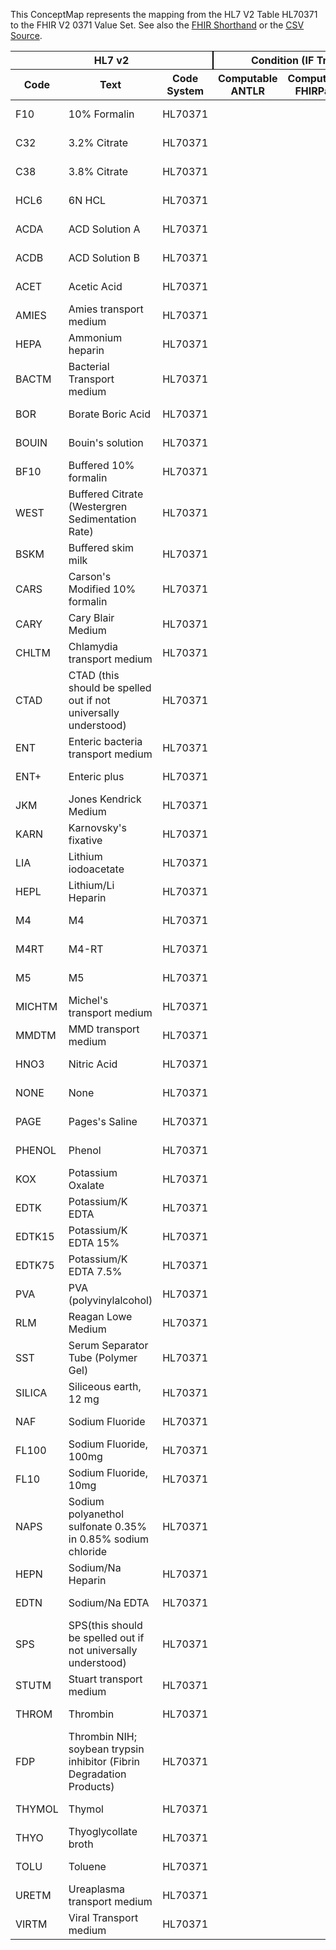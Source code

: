 
This ConceptMap represents the mapping from the HL7 V2 Table HL70371 to the FHIR V2 0371 Value Set. See also the <a href='https://github.com/HL7/v2-to-fhir/blob/master/input/fsh/Table HL70371 to V2 0371.fsh'>FHIR Shorthand</a> or the <a href='https://github.com/HL7/v2-to-fhir/blob/master/mappings/codesystems/HL7 Concept Map_ AdditivePreservative - Sheet1.csv'>CSV Source</a>.
<table class='grid'><thead>
<tr><th colspan='3' style='border-right: 2px solid black;'>HL7 v2</th><th colspan='3' style='border-right: 2px solid black;'>Condition (IF True, args)</th><th colspan='4'>HL7 FHIR</th><th rowspan='2'>Comments</th></tr>
<tr><th>Code</th><th>Text</th><th>Code System</th><th>Computable ANTLR</th><th>Computable FHIRPath</th><th>Narrative</th><th>Code</th><th>Proposed Extension</th><th>Display</th><th>Code System</th></tr></thead>
<tbody>
<tr><td>F10</td><td>10% Formalin</td><td style='border-right: 2px'>HL70371</td><td style='border-right: 2px'></td><td style='border-right: 2px'></td><td style='border-right: 2px'></td><td>F10</td><td style='border-right: 2px'></td><td>10% Formalin</td><td><a href='https://hl7.org/fhir/R4/v2/0371/index.html'>http://terminology.hl7.org/CodeSystem/v2-0371</a></td><td style='border-right: 2px'></td></tr>
<tr><td>C32</td><td>3.2% Citrate</td><td style='border-right: 2px'>HL70371</td><td style='border-right: 2px'></td><td style='border-right: 2px'></td><td style='border-right: 2px'></td><td>C32</td><td style='border-right: 2px'></td><td>3.2% Citrate</td><td><a href='https://hl7.org/fhir/R4/v2/0371/index.html'>http://terminology.hl7.org/CodeSystem/v2-0371</a></td><td style='border-right: 2px'></td></tr>
<tr><td>C38</td><td>3.8% Citrate</td><td style='border-right: 2px'>HL70371</td><td style='border-right: 2px'></td><td style='border-right: 2px'></td><td style='border-right: 2px'></td><td>C38</td><td style='border-right: 2px'></td><td>3.8% Citrate</td><td><a href='https://hl7.org/fhir/R4/v2/0371/index.html'>http://terminology.hl7.org/CodeSystem/v2-0371</a></td><td style='border-right: 2px'></td></tr>
<tr><td>HCL6</td><td>6N HCL</td><td style='border-right: 2px'>HL70371</td><td style='border-right: 2px'></td><td style='border-right: 2px'></td><td style='border-right: 2px'></td><td>HCL6</td><td style='border-right: 2px'></td><td>6N HCL</td><td><a href='https://hl7.org/fhir/R4/v2/0371/index.html'>http://terminology.hl7.org/CodeSystem/v2-0371</a></td><td style='border-right: 2px'></td></tr>
<tr><td>ACDA</td><td>ACD Solution A</td><td style='border-right: 2px'>HL70371</td><td style='border-right: 2px'></td><td style='border-right: 2px'></td><td style='border-right: 2px'></td><td>ACDA</td><td style='border-right: 2px'></td><td>ACD Solution A</td><td><a href='https://hl7.org/fhir/R4/v2/0371/index.html'>http://terminology.hl7.org/CodeSystem/v2-0371</a></td><td style='border-right: 2px'></td></tr>
<tr><td>ACDB</td><td>ACD Solution B</td><td style='border-right: 2px'>HL70371</td><td style='border-right: 2px'></td><td style='border-right: 2px'></td><td style='border-right: 2px'></td><td>ACDB</td><td style='border-right: 2px'></td><td>ACD Solution B</td><td><a href='https://hl7.org/fhir/R4/v2/0371/index.html'>http://terminology.hl7.org/CodeSystem/v2-0371</a></td><td style='border-right: 2px'></td></tr>
<tr><td>ACET</td><td>Acetic Acid</td><td style='border-right: 2px'>HL70371</td><td style='border-right: 2px'></td><td style='border-right: 2px'></td><td style='border-right: 2px'></td><td>ACET</td><td style='border-right: 2px'></td><td>Acetic Acid</td><td><a href='https://hl7.org/fhir/R4/v2/0371/index.html'>http://terminology.hl7.org/CodeSystem/v2-0371</a></td><td style='border-right: 2px'></td></tr>
<tr><td>AMIES</td><td>Amies transport medium</td><td style='border-right: 2px'>HL70371</td><td style='border-right: 2px'></td><td style='border-right: 2px'></td><td style='border-right: 2px'></td><td>AMIES</td><td style='border-right: 2px'></td><td>Amies transport medium</td><td><a href='https://hl7.org/fhir/R4/v2/0371/index.html'>http://terminology.hl7.org/CodeSystem/v2-0371</a></td><td style='border-right: 2px'></td></tr>
<tr><td>HEPA</td><td>Ammonium heparin</td><td style='border-right: 2px'>HL70371</td><td style='border-right: 2px'></td><td style='border-right: 2px'></td><td style='border-right: 2px'></td><td>HEPA</td><td style='border-right: 2px'></td><td>Ammonium heparin</td><td><a href='https://hl7.org/fhir/R4/v2/0371/index.html'>http://terminology.hl7.org/CodeSystem/v2-0371</a></td><td style='border-right: 2px'></td></tr>
<tr><td>BACTM</td><td>Bacterial Transport medium</td><td style='border-right: 2px'>HL70371</td><td style='border-right: 2px'></td><td style='border-right: 2px'></td><td style='border-right: 2px'></td><td>BACTM</td><td style='border-right: 2px'></td><td>Bacterial Transport medium</td><td><a href='https://hl7.org/fhir/R4/v2/0371/index.html'>http://terminology.hl7.org/CodeSystem/v2-0371</a></td><td style='border-right: 2px'></td></tr>
<tr><td>BOR</td><td>Borate Boric Acid</td><td style='border-right: 2px'>HL70371</td><td style='border-right: 2px'></td><td style='border-right: 2px'></td><td style='border-right: 2px'></td><td>BOR</td><td style='border-right: 2px'></td><td>Borate Boric Acid</td><td><a href='https://hl7.org/fhir/R4/v2/0371/index.html'>http://terminology.hl7.org/CodeSystem/v2-0371</a></td><td style='border-right: 2px'></td></tr>
<tr><td>BOUIN</td><td>Bouin's solution</td><td style='border-right: 2px'>HL70371</td><td style='border-right: 2px'></td><td style='border-right: 2px'></td><td style='border-right: 2px'></td><td>BOUIN</td><td style='border-right: 2px'></td><td>Bouin's solution</td><td><a href='https://hl7.org/fhir/R4/v2/0371/index.html'>http://terminology.hl7.org/CodeSystem/v2-0371</a></td><td style='border-right: 2px'></td></tr>
<tr><td>BF10</td><td>Buffered 10% formalin</td><td style='border-right: 2px'>HL70371</td><td style='border-right: 2px'></td><td style='border-right: 2px'></td><td style='border-right: 2px'></td><td>BF10</td><td style='border-right: 2px'></td><td>Buffered 10% formalin</td><td><a href='https://hl7.org/fhir/R4/v2/0371/index.html'>http://terminology.hl7.org/CodeSystem/v2-0371</a></td><td style='border-right: 2px'></td></tr>
<tr><td>WEST</td><td>Buffered Citrate (Westergren Sedimentation Rate)</td><td style='border-right: 2px'>HL70371</td><td style='border-right: 2px'></td><td style='border-right: 2px'></td><td style='border-right: 2px'></td><td>WEST</td><td style='border-right: 2px'></td><td>Buffered Citrate (Westergren Sedimentation Rate)</td><td><a href='https://hl7.org/fhir/R4/v2/0371/index.html'>http://terminology.hl7.org/CodeSystem/v2-0371</a></td><td style='border-right: 2px'></td></tr>
<tr><td>BSKM</td><td>Buffered skim milk</td><td style='border-right: 2px'>HL70371</td><td style='border-right: 2px'></td><td style='border-right: 2px'></td><td style='border-right: 2px'></td><td>BSKM</td><td style='border-right: 2px'></td><td>Buffered skim milk</td><td><a href='https://hl7.org/fhir/R4/v2/0371/index.html'>http://terminology.hl7.org/CodeSystem/v2-0371</a></td><td style='border-right: 2px'></td></tr>
<tr><td>CARS</td><td>Carson's Modified 10% formalin</td><td style='border-right: 2px'>HL70371</td><td style='border-right: 2px'></td><td style='border-right: 2px'></td><td style='border-right: 2px'></td><td>CARS</td><td style='border-right: 2px'></td><td>Carson's Modified 10% formalin</td><td><a href='https://hl7.org/fhir/R4/v2/0371/index.html'>http://terminology.hl7.org/CodeSystem/v2-0371</a></td><td style='border-right: 2px'></td></tr>
<tr><td>CARY</td><td>Cary Blair Medium</td><td style='border-right: 2px'>HL70371</td><td style='border-right: 2px'></td><td style='border-right: 2px'></td><td style='border-right: 2px'></td><td>CARY</td><td style='border-right: 2px'></td><td>Cary Blair Medium</td><td><a href='https://hl7.org/fhir/R4/v2/0371/index.html'>http://terminology.hl7.org/CodeSystem/v2-0371</a></td><td style='border-right: 2px'></td></tr>
<tr><td>CHLTM</td><td>Chlamydia transport medium</td><td style='border-right: 2px'>HL70371</td><td style='border-right: 2px'></td><td style='border-right: 2px'></td><td style='border-right: 2px'></td><td>CHLTM</td><td style='border-right: 2px'></td><td>Chlamydia transport medium</td><td><a href='https://hl7.org/fhir/R4/v2/0371/index.html'>http://terminology.hl7.org/CodeSystem/v2-0371</a></td><td style='border-right: 2px'></td></tr>
<tr><td>CTAD</td><td>CTAD (this should be spelled out if not universally understood)</td><td style='border-right: 2px'>HL70371</td><td style='border-right: 2px'></td><td style='border-right: 2px'></td><td style='border-right: 2px'></td><td>CTAD</td><td style='border-right: 2px'></td><td>CTAD (this should be spelled out if not universally understood)</td><td><a href='https://hl7.org/fhir/R4/v2/0371/index.html'>http://terminology.hl7.org/CodeSystem/v2-0371</a></td><td style='border-right: 2px'></td></tr>
<tr><td>ENT</td><td>Enteric bacteria transport medium</td><td style='border-right: 2px'>HL70371</td><td style='border-right: 2px'></td><td style='border-right: 2px'></td><td style='border-right: 2px'></td><td>ENT</td><td style='border-right: 2px'></td><td>Enteric bacteria transport medium</td><td><a href='https://hl7.org/fhir/R4/v2/0371/index.html'>http://terminology.hl7.org/CodeSystem/v2-0371</a></td><td style='border-right: 2px'></td></tr>
<tr><td>ENT+</td><td>Enteric plus</td><td style='border-right: 2px'>HL70371</td><td style='border-right: 2px'></td><td style='border-right: 2px'></td><td style='border-right: 2px'></td><td>ENT+</td><td style='border-right: 2px'></td><td>Enteric plus</td><td><a href='https://hl7.org/fhir/R4/v2/0371/index.html'>http://terminology.hl7.org/CodeSystem/v2-0371</a></td><td style='border-right: 2px'></td></tr>
<tr><td>JKM</td><td>Jones Kendrick Medium</td><td style='border-right: 2px'>HL70371</td><td style='border-right: 2px'></td><td style='border-right: 2px'></td><td style='border-right: 2px'></td><td>JKM</td><td style='border-right: 2px'></td><td>Jones Kendrick Medium</td><td><a href='https://hl7.org/fhir/R4/v2/0371/index.html'>http://terminology.hl7.org/CodeSystem/v2-0371</a></td><td style='border-right: 2px'></td></tr>
<tr><td>KARN</td><td>Karnovsky's fixative</td><td style='border-right: 2px'>HL70371</td><td style='border-right: 2px'></td><td style='border-right: 2px'></td><td style='border-right: 2px'></td><td>KARN</td><td style='border-right: 2px'></td><td>Karnovsky's fixative</td><td><a href='https://hl7.org/fhir/R4/v2/0371/index.html'>http://terminology.hl7.org/CodeSystem/v2-0371</a></td><td style='border-right: 2px'></td></tr>
<tr><td>LIA</td><td>Lithium iodoacetate</td><td style='border-right: 2px'>HL70371</td><td style='border-right: 2px'></td><td style='border-right: 2px'></td><td style='border-right: 2px'></td><td>LIA</td><td style='border-right: 2px'></td><td>Lithium iodoacetate</td><td><a href='https://hl7.org/fhir/R4/v2/0371/index.html'>http://terminology.hl7.org/CodeSystem/v2-0371</a></td><td style='border-right: 2px'></td></tr>
<tr><td>HEPL</td><td>Lithium/Li Heparin</td><td style='border-right: 2px'>HL70371</td><td style='border-right: 2px'></td><td style='border-right: 2px'></td><td style='border-right: 2px'></td><td>HEPL</td><td style='border-right: 2px'></td><td>Lithium/Li Heparin</td><td><a href='https://hl7.org/fhir/R4/v2/0371/index.html'>http://terminology.hl7.org/CodeSystem/v2-0371</a></td><td style='border-right: 2px'></td></tr>
<tr><td>M4</td><td>M4</td><td style='border-right: 2px'>HL70371</td><td style='border-right: 2px'></td><td style='border-right: 2px'></td><td style='border-right: 2px'></td><td>M4</td><td style='border-right: 2px'></td><td>M4</td><td><a href='https://hl7.org/fhir/R4/v2/0371/index.html'>http://terminology.hl7.org/CodeSystem/v2-0371</a></td><td style='border-right: 2px'></td></tr>
<tr><td>M4RT</td><td>M4-RT</td><td style='border-right: 2px'>HL70371</td><td style='border-right: 2px'></td><td style='border-right: 2px'></td><td style='border-right: 2px'></td><td>M4RT</td><td style='border-right: 2px'></td><td>M4-RT</td><td><a href='https://hl7.org/fhir/R4/v2/0371/index.html'>http://terminology.hl7.org/CodeSystem/v2-0371</a></td><td style='border-right: 2px'></td></tr>
<tr><td>M5</td><td>M5</td><td style='border-right: 2px'>HL70371</td><td style='border-right: 2px'></td><td style='border-right: 2px'></td><td style='border-right: 2px'></td><td>M5</td><td style='border-right: 2px'></td><td>M5</td><td><a href='https://hl7.org/fhir/R4/v2/0371/index.html'>http://terminology.hl7.org/CodeSystem/v2-0371</a></td><td style='border-right: 2px'></td></tr>
<tr><td>MICHTM</td><td>Michel's transport medium</td><td style='border-right: 2px'>HL70371</td><td style='border-right: 2px'></td><td style='border-right: 2px'></td><td style='border-right: 2px'></td><td>MICHTM</td><td style='border-right: 2px'></td><td>Michel's transport medium</td><td><a href='https://hl7.org/fhir/R4/v2/0371/index.html'>http://terminology.hl7.org/CodeSystem/v2-0371</a></td><td style='border-right: 2px'></td></tr>
<tr><td>MMDTM</td><td>MMD transport medium</td><td style='border-right: 2px'>HL70371</td><td style='border-right: 2px'></td><td style='border-right: 2px'></td><td style='border-right: 2px'></td><td>MMDTM</td><td style='border-right: 2px'></td><td>MMD transport medium</td><td><a href='https://hl7.org/fhir/R4/v2/0371/index.html'>http://terminology.hl7.org/CodeSystem/v2-0371</a></td><td style='border-right: 2px'></td></tr>
<tr><td>HNO3</td><td>Nitric Acid</td><td style='border-right: 2px'>HL70371</td><td style='border-right: 2px'></td><td style='border-right: 2px'></td><td style='border-right: 2px'></td><td>HNO3</td><td style='border-right: 2px'></td><td>Nitric Acid</td><td><a href='https://hl7.org/fhir/R4/v2/0371/index.html'>http://terminology.hl7.org/CodeSystem/v2-0371</a></td><td style='border-right: 2px'></td></tr>
<tr><td>NONE</td><td>None</td><td style='border-right: 2px'>HL70371</td><td style='border-right: 2px'></td><td style='border-right: 2px'></td><td style='border-right: 2px'></td><td>NONE</td><td style='border-right: 2px'></td><td>None</td><td><a href='https://hl7.org/fhir/R4/v2/0371/index.html'>http://terminology.hl7.org/CodeSystem/v2-0371</a></td><td style='border-right: 2px'></td></tr>
<tr><td>PAGE</td><td>Pages's Saline</td><td style='border-right: 2px'>HL70371</td><td style='border-right: 2px'></td><td style='border-right: 2px'></td><td style='border-right: 2px'></td><td>PAGE</td><td style='border-right: 2px'></td><td>Pages's Saline</td><td><a href='https://hl7.org/fhir/R4/v2/0371/index.html'>http://terminology.hl7.org/CodeSystem/v2-0371</a></td><td style='border-right: 2px'></td></tr>
<tr><td>PHENOL</td><td>Phenol</td><td style='border-right: 2px'>HL70371</td><td style='border-right: 2px'></td><td style='border-right: 2px'></td><td style='border-right: 2px'></td><td>PHENOL</td><td style='border-right: 2px'></td><td>Phenol</td><td><a href='https://hl7.org/fhir/R4/v2/0371/index.html'>http://terminology.hl7.org/CodeSystem/v2-0371</a></td><td style='border-right: 2px'></td></tr>
<tr><td>KOX</td><td>Potassium Oxalate</td><td style='border-right: 2px'>HL70371</td><td style='border-right: 2px'></td><td style='border-right: 2px'></td><td style='border-right: 2px'></td><td>KOX</td><td style='border-right: 2px'></td><td>Potassium Oxalate</td><td><a href='https://hl7.org/fhir/R4/v2/0371/index.html'>http://terminology.hl7.org/CodeSystem/v2-0371</a></td><td style='border-right: 2px'></td></tr>
<tr><td>EDTK</td><td>Potassium/K EDTA</td><td style='border-right: 2px'>HL70371</td><td style='border-right: 2px'></td><td style='border-right: 2px'></td><td style='border-right: 2px'></td><td>EDTK</td><td style='border-right: 2px'></td><td>Potassium/K EDTA</td><td><a href='https://hl7.org/fhir/R4/v2/0371/index.html'>http://terminology.hl7.org/CodeSystem/v2-0371</a></td><td style='border-right: 2px'></td></tr>
<tr><td>EDTK15</td><td>Potassium/K EDTA 15%</td><td style='border-right: 2px'>HL70371</td><td style='border-right: 2px'></td><td style='border-right: 2px'></td><td style='border-right: 2px'></td><td>EDTK15</td><td style='border-right: 2px'></td><td>Potassium/K EDTA 15%</td><td><a href='https://hl7.org/fhir/R4/v2/0371/index.html'>http://terminology.hl7.org/CodeSystem/v2-0371</a></td><td style='border-right: 2px'></td></tr>
<tr><td>EDTK75</td><td>Potassium/K EDTA 7.5%</td><td style='border-right: 2px'>HL70371</td><td style='border-right: 2px'></td><td style='border-right: 2px'></td><td style='border-right: 2px'></td><td>EDTK75</td><td style='border-right: 2px'></td><td>Potassium/K EDTA 7.5%</td><td><a href='https://hl7.org/fhir/R4/v2/0371/index.html'>http://terminology.hl7.org/CodeSystem/v2-0371</a></td><td style='border-right: 2px'></td></tr>
<tr><td>PVA</td><td>PVA (polyvinylalcohol)</td><td style='border-right: 2px'>HL70371</td><td style='border-right: 2px'></td><td style='border-right: 2px'></td><td style='border-right: 2px'></td><td>PVA</td><td style='border-right: 2px'></td><td>PVA (polyvinylalcohol)</td><td><a href='https://hl7.org/fhir/R4/v2/0371/index.html'>http://terminology.hl7.org/CodeSystem/v2-0371</a></td><td style='border-right: 2px'></td></tr>
<tr><td>RLM</td><td>Reagan Lowe Medium</td><td style='border-right: 2px'>HL70371</td><td style='border-right: 2px'></td><td style='border-right: 2px'></td><td style='border-right: 2px'></td><td>RLM</td><td style='border-right: 2px'></td><td>Reagan Lowe Medium</td><td><a href='https://hl7.org/fhir/R4/v2/0371/index.html'>http://terminology.hl7.org/CodeSystem/v2-0371</a></td><td style='border-right: 2px'></td></tr>
<tr><td>SST</td><td>Serum Separator Tube (Polymer Gel)</td><td style='border-right: 2px'>HL70371</td><td style='border-right: 2px'></td><td style='border-right: 2px'></td><td style='border-right: 2px'></td><td>SST</td><td style='border-right: 2px'></td><td>Serum Separator Tube (Polymer Gel)</td><td><a href='https://hl7.org/fhir/R4/v2/0371/index.html'>http://terminology.hl7.org/CodeSystem/v2-0371</a></td><td style='border-right: 2px'></td></tr>
<tr><td>SILICA</td><td>Siliceous earth, 12 mg</td><td style='border-right: 2px'>HL70371</td><td style='border-right: 2px'></td><td style='border-right: 2px'></td><td style='border-right: 2px'></td><td>SILICA</td><td style='border-right: 2px'></td><td>Siliceous earth, 12 mg</td><td><a href='https://hl7.org/fhir/R4/v2/0371/index.html'>http://terminology.hl7.org/CodeSystem/v2-0371</a></td><td style='border-right: 2px'></td></tr>
<tr><td>NAF</td><td>Sodium Fluoride</td><td style='border-right: 2px'>HL70371</td><td style='border-right: 2px'></td><td style='border-right: 2px'></td><td style='border-right: 2px'></td><td>NAF</td><td style='border-right: 2px'></td><td>Sodium Fluoride</td><td><a href='https://hl7.org/fhir/R4/v2/0371/index.html'>http://terminology.hl7.org/CodeSystem/v2-0371</a></td><td style='border-right: 2px'></td></tr>
<tr><td>FL100</td><td>Sodium Fluoride, 100mg</td><td style='border-right: 2px'>HL70371</td><td style='border-right: 2px'></td><td style='border-right: 2px'></td><td style='border-right: 2px'></td><td>FL100</td><td style='border-right: 2px'></td><td>Sodium Fluoride, 100mg</td><td><a href='https://hl7.org/fhir/R4/v2/0371/index.html'>http://terminology.hl7.org/CodeSystem/v2-0371</a></td><td style='border-right: 2px'></td></tr>
<tr><td>FL10</td><td>Sodium Fluoride, 10mg</td><td style='border-right: 2px'>HL70371</td><td style='border-right: 2px'></td><td style='border-right: 2px'></td><td style='border-right: 2px'></td><td>FL10</td><td style='border-right: 2px'></td><td>Sodium Fluoride, 10mg</td><td><a href='https://hl7.org/fhir/R4/v2/0371/index.html'>http://terminology.hl7.org/CodeSystem/v2-0371</a></td><td style='border-right: 2px'></td></tr>
<tr><td>NAPS</td><td>Sodium polyanethol sulfonate 0.35% in 0.85% sodium chloride</td><td style='border-right: 2px'>HL70371</td><td style='border-right: 2px'></td><td style='border-right: 2px'></td><td style='border-right: 2px'></td><td>NAPS</td><td style='border-right: 2px'></td><td>Sodium polyanethol sulfonate 0.35% in 0.85% sodium chloride</td><td><a href='https://hl7.org/fhir/R4/v2/0371/index.html'>http://terminology.hl7.org/CodeSystem/v2-0371</a></td><td style='border-right: 2px'></td></tr>
<tr><td>HEPN</td><td>Sodium/Na Heparin</td><td style='border-right: 2px'>HL70371</td><td style='border-right: 2px'></td><td style='border-right: 2px'></td><td style='border-right: 2px'></td><td>HEPN</td><td style='border-right: 2px'></td><td>Sodium/Na Heparin</td><td><a href='https://hl7.org/fhir/R4/v2/0371/index.html'>http://terminology.hl7.org/CodeSystem/v2-0371</a></td><td style='border-right: 2px'></td></tr>
<tr><td>EDTN</td><td>Sodium/Na EDTA</td><td style='border-right: 2px'>HL70371</td><td style='border-right: 2px'></td><td style='border-right: 2px'></td><td style='border-right: 2px'></td><td>EDTN</td><td style='border-right: 2px'></td><td>Sodium/Na EDTA</td><td><a href='https://hl7.org/fhir/R4/v2/0371/index.html'>http://terminology.hl7.org/CodeSystem/v2-0371</a></td><td style='border-right: 2px'></td></tr>
<tr><td>SPS</td><td>SPS(this should be spelled out if not universally understood)</td><td style='border-right: 2px'>HL70371</td><td style='border-right: 2px'></td><td style='border-right: 2px'></td><td style='border-right: 2px'></td><td>SPS</td><td style='border-right: 2px'></td><td>SPS(this should be spelled out if not universally understood)</td><td><a href='https://hl7.org/fhir/R4/v2/0371/index.html'>http://terminology.hl7.org/CodeSystem/v2-0371</a></td><td style='border-right: 2px'></td></tr>
<tr><td>STUTM</td><td>Stuart transport medium</td><td style='border-right: 2px'>HL70371</td><td style='border-right: 2px'></td><td style='border-right: 2px'></td><td style='border-right: 2px'></td><td>STUTM</td><td style='border-right: 2px'></td><td>Stuart transport medium</td><td><a href='https://hl7.org/fhir/R4/v2/0371/index.html'>http://terminology.hl7.org/CodeSystem/v2-0371</a></td><td style='border-right: 2px'></td></tr>
<tr><td>THROM</td><td>Thrombin</td><td style='border-right: 2px'>HL70371</td><td style='border-right: 2px'></td><td style='border-right: 2px'></td><td style='border-right: 2px'></td><td>THROM</td><td style='border-right: 2px'></td><td>Thrombin</td><td><a href='https://hl7.org/fhir/R4/v2/0371/index.html'>http://terminology.hl7.org/CodeSystem/v2-0371</a></td><td style='border-right: 2px'></td></tr>
<tr><td>FDP</td><td>Thrombin NIH; soybean trypsin inhibitor (Fibrin Degradation Products)</td><td style='border-right: 2px'>HL70371</td><td style='border-right: 2px'></td><td style='border-right: 2px'></td><td style='border-right: 2px'></td><td>FDP</td><td style='border-right: 2px'></td><td>Thrombin NIH; soybean trypsin inhibitor (Fibrin Degradation Products)</td><td><a href='https://hl7.org/fhir/R4/v2/0371/index.html'>http://terminology.hl7.org/CodeSystem/v2-0371</a></td><td style='border-right: 2px'></td></tr>
<tr><td>THYMOL</td><td>Thymol</td><td style='border-right: 2px'>HL70371</td><td style='border-right: 2px'></td><td style='border-right: 2px'></td><td style='border-right: 2px'></td><td>THYMOL</td><td style='border-right: 2px'></td><td>Thymol</td><td><a href='https://hl7.org/fhir/R4/v2/0371/index.html'>http://terminology.hl7.org/CodeSystem/v2-0371</a></td><td style='border-right: 2px'></td></tr>
<tr><td>THYO</td><td>Thyoglycollate broth</td><td style='border-right: 2px'>HL70371</td><td style='border-right: 2px'></td><td style='border-right: 2px'></td><td style='border-right: 2px'></td><td>THYO</td><td style='border-right: 2px'></td><td>Thyoglycollate broth</td><td><a href='https://hl7.org/fhir/R4/v2/0371/index.html'>http://terminology.hl7.org/CodeSystem/v2-0371</a></td><td style='border-right: 2px'></td></tr>
<tr><td>TOLU</td><td>Toluene</td><td style='border-right: 2px'>HL70371</td><td style='border-right: 2px'></td><td style='border-right: 2px'></td><td style='border-right: 2px'></td><td>TOLU</td><td style='border-right: 2px'></td><td>Toluene</td><td><a href='https://hl7.org/fhir/R4/v2/0371/index.html'>http://terminology.hl7.org/CodeSystem/v2-0371</a></td><td style='border-right: 2px'></td></tr>
<tr><td>URETM</td><td>Ureaplasma transport medium</td><td style='border-right: 2px'>HL70371</td><td style='border-right: 2px'></td><td style='border-right: 2px'></td><td style='border-right: 2px'></td><td>URETM</td><td style='border-right: 2px'></td><td>Ureaplasma transport medium</td><td><a href='https://hl7.org/fhir/R4/v2/0371/index.html'>http://terminology.hl7.org/CodeSystem/v2-0371</a></td><td style='border-right: 2px'></td></tr>
<tr><td>VIRTM</td><td>Viral Transport medium</td><td style='border-right: 2px'>HL70371</td><td style='border-right: 2px'></td><td style='border-right: 2px'></td><td style='border-right: 2px'></td><td>VIRTM</td><td style='border-right: 2px'></td><td>Viral Transport medium</td><td><a href='https://hl7.org/fhir/R4/v2/0371/index.html'>http://terminology.hl7.org/CodeSystem/v2-0371</a></td><td style='border-right: 2px'></td></tr>
</tbody></table>
